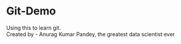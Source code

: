 # Git-Demo
Using this to learn git. 
<br>
Created by - Anurag Kumar Pandey, the greatest data scientist ever
